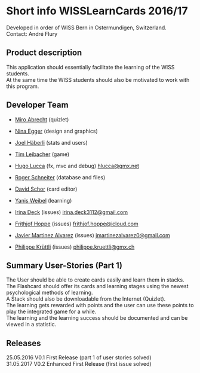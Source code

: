 ﻿#   Short info WISSLearnCards 2016/17
Developed in order of WISS Bern in Ostermundigen, Switzerland.    
Contact: André Flury

## Product description
This application should essentially facilitate the learning of the WISS students.    
At the same time the WISS students should also be motivated to work with this program.

## Developer Team
- [Miro	Abrecht](https://github.com/miro-albrecht)								(quizlet)
- [Nina	Egger](https://github.com/Nina-Egger)								(design and graphics)
- [Joel	Häberli](https://github.com/Joel-Haeberli)								(stats and users)
- [Tim	Leibacher](https://github.com/Tim-Leibacher)							(game)
- [Hugo	Lucca](https://github.com/hlucca)					(fx, mvc and debug) hlucca@gmx.net
- [Roger	Schneiter](https://github.com/rogerschneiter)							(database and files)
- [David	Schor](https://github.com/david-schor)								(card editor)
- [Yanis	Weibel](https://github.com/Yanis-Weibel)								(learning)
    
- [Irina Deck](https://github.com/princess3112)								(issues) irina.deck3112@gmail.com
- [Frithjof Hoppe](https://github.com/frithjofhoppe)								(issues) frithjof.hoppe@icloud.com
- [Javier Martinez Alvarez](https://github.com/javi36)								(issues) jmartinezalvarez0@gmail.com
- [Philippe Krüttli](https://github.com/kruettlip) 								(issues) philippe.kruettli@gmx.ch

## Summary User-Stories (Part 1)
The User should be able to create cards easily and learn them in stacks.    
The Flashcard should offer its cards and learning stages using the newest psychological methods of learning.    
A Stack should also be downloadable from the Internet (Quizlet).    
The learning gets rewarded with points and the user can use these points to play the integrated
game for a while.    
The learning and the learning success should be documented and can be viewed in a statistic.    

## Releases
25.05.2016			V0.1	First Release (part 1 of user stories solved)    
31.05.2017      V0.2  Enhanced First Release (first issue solved)
